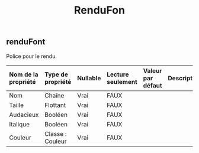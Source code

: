 ﻿---
title: RenduFon
second_title: Aspose.Cells Cloud Documen
type: docs
url: /fr/specification/model/renderingfont/
description: "Aspose.Cells Spécification du modèle cloud : RenderingFont. Gérez sans effort Excel et d'autres feuilles de calcul avec des fonctionnalités telles que l'ouverture, la génération, l'édition, le fractionnement, la fusion, la comparaison et la conversion."
kwords: Excel, Office, feuille de calcul, Cloud REST API, RenderingFont
weight: 50
---
## **renduFont**

 Police pour le rendu.

| Nom de la propriété| Type de propriété| Nullable| Lecture seulement| Valeur par défaut| Description|
|:- |:- |:- |:- |:- |:- |
| Nom| Chaîne| Vrai| FAUX|||
| Taille| Flottant| Vrai| FAUX|||
| Audacieux| Booléen| Vrai| FAUX|||
| Italique| Booléen| Vrai| FAUX|||
| Couleur| Classe : Couleur| Vrai| FAUX|||

